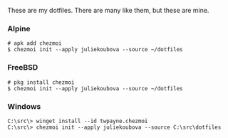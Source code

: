 These are my dotfiles. There are many like them, but these are mine.

### Alpine
```console
# apk add chezmoi
$ chezmoi init --apply juliekoubova --source ~/dotfiles
```

### FreeBSD
```console
# pkg install chezmoi
$ chezmoi init --apply juliekoubova --source ~/dotfiles
```

### Windows
```console
C:\src\> winget install --id twpayne.chezmoi
C:\src\> chezmoi init --apply juliekoubova --source C:\src\dotfiles
```
